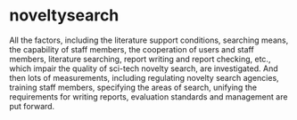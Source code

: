 # noveltysearch


All the factors, including the literature support conditions, searching means, the capability of staff members,
the cooperation of users and staff members, literature searching, report writing and report checking, etc., 
which impair the quality of sci-tech novelty search, are investigated. And then lots of measurements,
including regulating novelty search agencies, training staff members, specifying the areas of search,
unifying the requirements for writing reports, evaluation standards and management are put forward.
